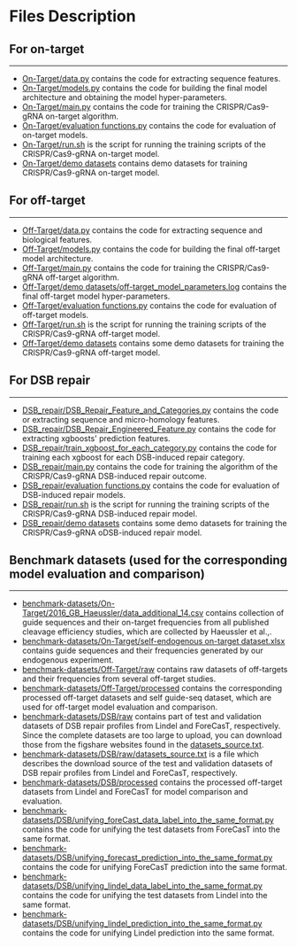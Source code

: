 # Files Description

## For on-target
***
* [On-Target/data.py](On-Target/data.py) contains the code for extracting sequence features.    
* [On-Target/models.py](On-Target/models.py) contains the code for building the final model architecture and obtaining the model hyper-parameters.  
* [On-Target/main.py](On-Target/main.py) contains the code for training the CRISPR/Cas9-gRNA on-target algorithm.  
* [On-Target/evaluation functions.py](On-Target/evaluation%20functions.py) contains the code for evaluation of on-target models.  
* [On-Target/run.sh](On-Target/run.sh) is the script for running the training scripts of the CRISPR/Cas9-gRNA on-target model.
* [On-Target/demo datasets](On-Target/demo%20datasets) contains demo datasets for training CRISPR/Cas9-gRNA on-target model.

## For off-target
***
* [Off-Target/data.py](Off-Target/data.py) contains the code for extracting sequence and biological features.    
* [Off-Target/models.py](Off-Target/models.py) contains the code for building the final off-target model architecture.  
* [Off-Target/main.py](Off-Target/main.py) contains the code for training the CRISPR/Cas9-gRNA off-target algorithm.  
* [Off-Target/demo datasets/off-target_model_parameters.log](Off-Target/demo%20datasets/off-target_model_parameters.log) contains the final off-target model hyper-parameters.  
* [Off-Target/evaluation functions.py](Off-Target/evaluation%20functions.py) contains the code for evaluation of off-target models.  
* [Off-Target/run.sh](Off-Target/run.sh) is the script for running the training scripts of the CRISPR/Cas9-gRNA off-target model.  
* [Off-Target/demo datasets](Off-Target/demo%20datasets) contains some demo datasets for training the CRISPR/Cas9-gRNA off-target model.  

## For DSB repair
***
* [DSB_repair/DSB_Repair_Feature_and_Categories.py](DSB_repair/DSB_Repair_Feature_and_Categories.py) contains the code or extracting sequence and micro-homology features.  
* [DSB_repair/DSB_Repair_Engineered_Feature.py](DSB_repair/DSB_Repair_Engineered_Feature.py) contains the code for extracting xgboosts' prediction features.    
* [DSB_repair/train_xgboost_for_each_category.py](DSB_repair/train_xgboost_for_each_category.py) contains the code for training each xgboost for each DSB-induced repair category.  
* [DSB_repair/main.py](DSB_repair/main.py) contains the code for training the algorithm of the CRISPR/Cas9-gRNA DSB-induced repair outcome.  
* [DSB_repair/evaluation functions.py](DSB_repair/evaluation%20functions.py) contains the code for evaluation of DSB-induced repair models.  
* [DSB_repair/run.sh](DSB_repair/run.sh) is the script for running the training scripts of the CRISPR/Cas9-gRNA DSB-induced repair model.
* [DSB_repair/demo datasets](DSB_repair/demo%20datasets) contains some demo datasets for training the CRISPR/Cas9-gRNA oDSB-induced repair model. 

## Benchmark datasets (used for the corresponding model evaluation and comparison)
***
* [benchmark-datasets/On-Target/2016_GB_Haeussler/data_additional_14.csv](benchmark-datasets/On-Target/2016_GB_Haeussler/data_additional_14.csv) contains collection of guide sequences and their on-target frequencies from all published cleavage efficiency studies, which are collected by Haeussler et al.,.
* [benchmark-datasets/On-Target/self-endogenous on-target dataset.xlsx](benchmark-datasets/On-Target/self-endogenous%20on-target%20dataset.xlsx) contains guide sequences and their frequencies generated by our endogenous experiment.
* [benchmark-datasets/Off-Target/raw](benchmark-datasets/Off-Target/raw) contains raw datasets of off-targets and their frequencies from several off-target studies.
* [benchmark-datasets/Off-Target/processed](benchmark-datasets/Off-Target/processed) contains the corresponding processed off-target datasets and self guide-seq dataset, which are used for off-target model evaluation and comparison.
* [benchmark-datasets/DSB/raw](benchmark-datasets/DSB/raw) contains part of test and validation datasets of DSB repair profiles from Lindel and ForeCasT, respectively. Since the complete datasets are too large to upload, you can download those from the figshare websites found in the [datasets_source.txt](benchmark-datasets/DSB/raw/datasets_source.txt).
* [benchmark-datasets/DSB/raw/datasets_source.txt](benchmark-datasets/DSB/raw/datasets_source.txt) is a file which describes the download source of the test and validation datasets of DSB repair profiles from Lindel and ForeCasT, respectively.
* [benchmark-datasets/DSB/processed](benchmark-datasets/DSB/processed) contains the processed off-target datasets from Lindel and ForeCasT for model comparison and evaluation.
* [benchmark-datasets/DSB/unifying_foreCast_data_label_into_the_same_format.py](benchmark-datasets/DSB/unifying_foreCast_data_label_into_the_same_format.py) contains the code for unifying the test datasets from ForeCasT into the same format.
* [benchmark-datasets/DSB/unifying_forecast_prediction_into_the_same_format.py](benchmark-datasets/DSB/unifying_forecast_prediction_into_the_same_format.py) contains the code for unifying ForeCasT prediction into the same format.
* [benchmark-datasets/DSB/unifying_lindel_data_label_into_the_same_format.py](benchmark-datasets/DSB/unifying_lindel_data_label_into_the_same_format.py) contains the code for unifying the test datasets from Lindel into the same format.
* [benchmark-datasets/DSB/unifying_lindel_prediction_into_the_same_format.py](benchmark-datasets/DSB/unifying_lindel_prediction_into_the_same_format.py) contains the code for unifying Lindel prediction into the same format.

